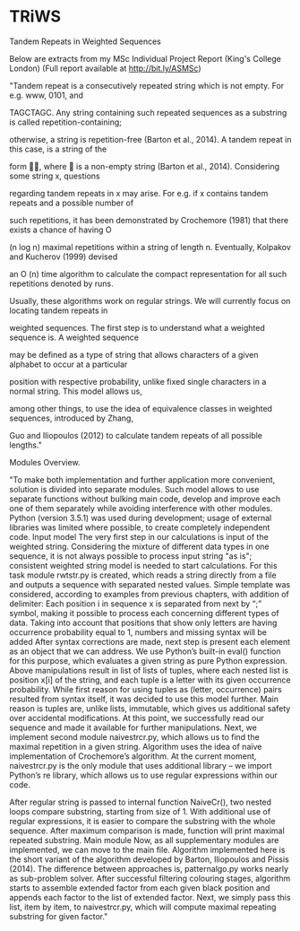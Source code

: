 # TRiWS
Tandem Repeats in Weighted Sequences

Below are extracts from my MSc Individual Project Report (King's College London) 
(Full report available at http://bit.ly/ASMSc)


"Tandem repeat is a consecutively repeated string which is not empty. For e.g. www, 0101, and

TAGCTAGC. Any string containing such repeated sequences as a substring is called repetition-containing;

otherwise, a string is repetition-free (Barton et al., 2014). A tandem repeat in this case, is a string of the

form , where  is a non-empty string (Barton et al., 2014). Considering some string x, questions

regarding tandem repeats in x may arise. For e.g. if x contains tandem repeats and a possible number of

such repetitions, it has been demonstrated by Crochemore (1981) that there exists a chance of having O

(n log n) maximal repetitions within a string of length n. Eventually, Kolpakov and Kucherov (1999) devised

an O (n) time algorithm to calculate the compact representation for all such repetitions denoted by runs.

Usually, these algorithms work on regular strings. We will currently focus on locating tandem repeats in

weighted sequences. The first step is to understand what a weighted sequence is. A weighted sequence

may be defined as a type of string that allows characters of a given alphabet to occur at a particular

position with respective probability, unlike fixed single characters in a normal string. This model allows us,

among other things, to use the idea of equivalence classes in weighted sequences, introduced by Zhang,

Guo and Iliopoulos (2012) to calculate tandem repeats of all possible lengths."


Modules Overview.

"To make both implementation and further application more convenient, solution is divided into separate modules. Such model allows to use separate functions without bulking main code, develop and improve each one of them separately while avoiding interference with other modules. Python (version 3.5.1) was used during development; usage of external libraries was limited where possible, to create completely independent code.
Input model
The very first step in our calculations is input of the weighted string. Considering the mixture of different data types in one sequence, it is not always possible to process input string "as is"; consistent weighted string model is needed to start calculations.
For this task module rwtstr.py is created, which reads a string directly from a file and outputs a sequence with separated nested values.
Simple template was considered, according to examples from previous chapters, with addition of delimiter:
Each position i in sequence x is separated from next by “;” symbol, making it possible to process each concerning different types of data. Taking into account that positions that show only letters are having occurrence probability equal to 1, numbers and missing syntax will be added
After syntax corrections are made, next step is present each element as an object that we can address. We use Python’s built-in eval() function for this purpose, which evaluates a given string as pure Python expression.
Above manipulations result in list of lists of tuples, where each nested list is position x[i] of the string, and each tuple is a letter with its given occurrence probability. While first reason for using tuples as (letter, occurrence) pairs resulted from syntax itself, it was decided to use this model further. Main reason is tuples are, unlike lists, immutable, which gives us additional safety over accidental modifications.
At this point, we successfully read our sequence and made it available for further manipulations. Next, we implement second module naivestrcr.py, which allows us to find the maximal repetition in a given string. Algorithm uses the idea of naïve implementation of Crochemore’s algorithm. At the current moment, naivestrcr.py is the only module that uses additional library – we import Python’s re library, which allows us to use regular expressions within our code.

After regular string is passed to internal function NaiveCr(), two nested loops compare substring, starting from size of 1. With additional use of regular expressions, it is easier to compare the substring with the whole sequence. After maximum comparison is made, function will print maximal repeated substring.
Main module
Now, as all supplementary modules are implemented, we can move to the main file. Algorithm implemented here is the short variant of the algorithm developed by Barton, Iliopoulos and Pissis (2014).
The difference between approaches is, patternalgo.py works nearly as sub-problem solver.
After successful filtering colouring stages, algorithm starts to assemble extended factor from each given black position and appends each factor to the list of extended factor.
Next, we simply pass this list, item by item, to naivestrcr.py, which will compute maximal repeating substring for given factor."
